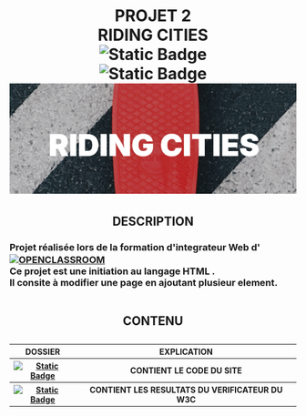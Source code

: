<h1 align="center">
  PROJET 2<br />
  RIDING CITIES<br />
  <img alt="Static Badge"
       src="https://img.shields.io/badge/Valider-green?style=for-the-badge"><br />
  <img alt="Static Badge"
       src="https://img.shields.io/badge/HTML5-orange?style=for-the-badge"><br />
  <img src="./logo.png">
</h1>
<h2 align="center">DESCRIPTION</h2>
<h3 style="vertical-align: middle;">Projet réalisée lors de la formation d'integrateur Web d'
  <a href="https://openclassrooms.com/fr" target="_blank"><img alt="OPENCLASSROOM"
       style="vertical-align:middle"
       src="https://img.shields.io/badge/Openclassroom-darkviolet?style=for-the-badge"></a><br />
  Ce projet est une initiation au langage HTML .<br />
  Il consite à modifier une page en ajoutant plusieur element.
</h3>
<table align="center" width=100% >
<caption>
    <h2 align="center">CONTENU</h2>
  </caption>
  <thead>
    <tr>
      <th style="text-align:center;">DOSSIER</th>
      <th style="text-align:center;">EXPLICATION</th>
    </tr>
  </thead>
  <tbody>
    <tr>
      <th style="text-align:center;"><a href="./Riding-cities" target="_blank"><img alt="Static Badge" src="https://img.shields.io/badge/Riding--cities-blue?style=for-the-badge"></a>
    </th>
      <th style="text-align:center;">CONTIENT LE CODE DU SITE</th>
    </tr>
    <tr>
     <th style="text-align:center;"><a href="./verificateur%20w3c" target="_blank"><img alt="Static Badge" src="https://img.shields.io/badge/verificateur%20w3c-blue?style=for-the-badge"></a></th>
      <th style="text-align:center;">CONTIENT LES RESULTATS DU VERIFICATEUR DU W3C</th>
    </tr>
  </tbody>
</table>  




